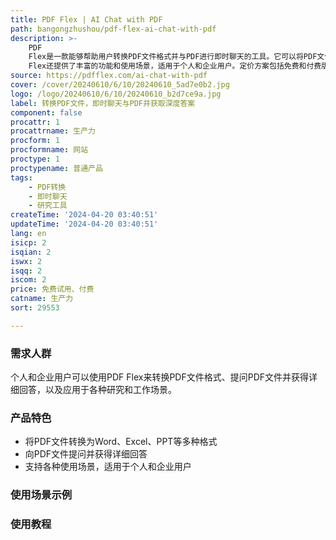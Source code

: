 ```yaml
---
title: PDF Flex | AI Chat with PDF
path: bangongzhushou/pdf-flex-ai-chat-with-pdf
description: >-
    PDF
    Flex是一款能够帮助用户转换PDF文件格式并与PDF进行即时聊天的工具。它可以将PDF文件转换成多种格式，并且可以向PDF提问问题并立即获得详细回答，提高研究效率。PDF
    Flex还提供了丰富的功能和使用场景，适用于个人和企业用户。定价方案包括免费和付费版本，用户可以根据自己的需求选择合适的版本。
source: https://pdfflex.com/ai-chat-with-pdf
cover: /cover/20240610/6/10/20240610_5ad7e0b2.jpg
logo: /logo/20240610/6/10/20240610_b2d7ce9a.jpg
label: 转换PDF文件，即时聊天与PDF并获取深度答案
component: false
procattr: 1
procattrname: 生产力
procform: 1
procformname: 网站
proctype: 1
proctypename: 普通产品
tags:
    - PDF转换
    - 即时聊天
    - 研究工具
createTime: '2024-04-20 03:40:51'
updateTime: '2024-04-20 03:40:51'
lang: en
isicp: 2
isqian: 2
iswx: 2
isqq: 2
iscom: 2
price: 免费试用、付费
catname: 生产力
sort: 29553

---
```




### 需求人群
个人和企业用户可以使用PDF Flex来转换PDF文件格式、提问PDF文件并获得详细回答，以及应用于各种研究和工作场景。

### 产品特色
* 将PDF文件转换为Word、Excel、PPT等多种格式
* 向PDF文件提问并获得详细回答
* 支持各种使用场景，适用于个人和企业用户

### 使用场景示例


### 使用教程


  

